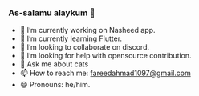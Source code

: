 ### As-salamu alaykum 👋

- 🔭 I’m currently working on Nasheed app.
- 🌱 I’m currently learning Flutter.
- 👯 I’m looking to collaborate on discord.
- 🤔 I’m looking for help with opensource contribution.
- 💬 Ask me about cats
- 📫 How to reach me: fareedahmad1097@gmail.com
- 😄 Pronouns: he/him.
